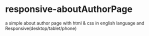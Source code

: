 # responsive-aboutAuthorPage
a simple  about author page with html &amp; css in english language and Responsive(desktop/tablet/phone)
